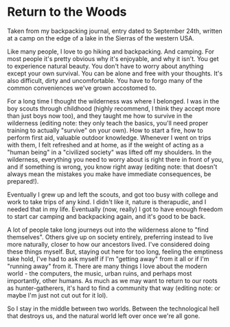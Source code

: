# Return to the Woods

Taken from my backpacking journal, entry dated to September 24th, written at a camp on the edge of a lake in the Sierras of the western USA.

Like many people, I love to go hiking and backpacking. And camping. For most people it's pretty obvious why it's enjoyable, and why it isn't. You get to experience natural beauty. You don't have to worry about anything except your own survival. You can be alone and free with your thoughts. It's also difficult, dirty and uncomfortable. You have to forgo many of the common conveniences we've grown accostomed to.

For a long time I thought the wilderness was where I belonged. I was in the boy scouts through childhood (highly recommend, I think they accept more than just boys now too), and they taught me how to survive in the wilderness (editing note: they only teach the basics, you'll need proper training to actually "survive" on your own). How to start a fire, how to perform first aid, valuable outdoor knowledge. Whenever I went on trips with them, I felt refreshed and at home, as if the weight of acting as a "human being" in a "civilized society" was lifted off my shoulders. In the wilderness, everything you need to worry about is right there in front of you, and if something is wrong, you know right away (editing note: that doesn't always mean the mistakes you make have immediate consequences, be prepared!).

Eventually I grew up and left the scouts, and got too busy with college and work to take trips of any kind. I didn't like it, nature is therapudic, and I needed that in my life. Eventually (now, really) I got to have enough freedom to start car camping and backpacking again, and it's good to be back.

A lot of people take long journeys out into the wilderness alone to "find themselves". Others give up on society entirely, preferring instead to live more naturally, closer to how our ancestors lived. I've considered doing these things myself. But, staying out here for too long, feeling the emptiness take hold, I've had to ask myself if I'm "getting away" from it all or if I'm "running away" from it. There are many things I love about the modern world - the computers, the music, urban ruins, and perhaps most importantly, other humans. As much as we may want to return to our roots as hunter-gatherers, it's hard to find a community that way (editing note: or maybe I'm just not cut out for it lol).

So I stay in the middle between two worlds. Between the technological hell that destroys us, and the natural world left over once we're all gone.

<!-- Categories:Camping -->
